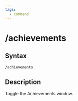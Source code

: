 ```yaml
---
tags:
  - command
---
```


# /achievements

## Syntax

<!--cmd-syntax-start-->
```eqcommand
/achievements
```
<!--cmd-syntax-end-->

## Description

<!--cmd-desc-start-->
Toggle the Achievements window.
<!--cmd-desc-end-->